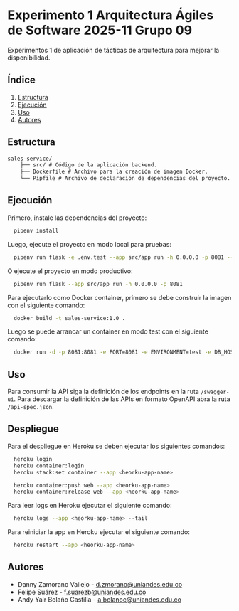 # Experimento 1 Arquitectura Ágiles de Software 2025-11 Grupo 09

Experimentos 1 de aplicación de tácticas de arquitectura para mejorar la disponibilidad.

## Índice

1. [Estructura](#estructura)
2. [Ejecución](#ejecución)
3. [Uso](#uso)
4. [Autores](#autores)

## Estructura

```txt
sales-service/
    ├── src/ # Código de la aplicación backend.
    ├── Dockerfile # Archivo para la creación de imagen Docker.
    └── Pipfile # Archivo de declaración de dependencias del proyecto.
```

## Ejecución

Primero, instale las dependencias del proyecto:

```bash
  pipenv install
```

Luego, ejecute el proyecto en modo local para pruebas:

```bash
  pipenv run flask -e .env.test --app src/app run -h 0.0.0.0 -p 8081 --debug
```

O ejecute el proyecto en modo productivo:

```bash
  pipenv run flask --app src/app run -h 0.0.0.0 -p 8081
```

Para ejecutarlo como Docker container, primero se debe construir la imagen con el siguiente comando:

```bash
  docker build -t sales-service:1.0 .
```

Luego se puede arrancar un container en modo test con el siguiente comando:

```bash
  docker run -d -p 8081:8081 -e PORT=8081 -e ENVIRONMENT=test -e DB_HOST=memory sales-service:1.0
```

## Uso

Para consumir la API siga la definición de los endpoints en la ruta `/swagger-ui`. Para descargar la definición de las APIs en formato OpenAPI abra la ruta `/api-spec.json`.

## Despliegue

Para el despliegue en Heroku se deben ejecutar los siguientes comandos:

```bash
  heroku login
  heroku container:login
  heroku stack:set container --app <heorku-app-name>

  heroku container:push web --app <heorku-app-name>
  heroku container:release web --app <heorku-app-name>
```

Para leer logs en Heroku ejecutar el siguiente comando:

```bash
  heroku logs --app <heorku-app-name> --tail
```

Para reiniciar la app en Heroku ejecutar el siguiente comando:

```bash
  heroku restart --app <heorku-app-name>
```

## Autores

- Danny Zamorano Vallejo - d.zmorano@uniandes.edu.co
- Felipe Suárez - f.suarezb@uniandes.edu.co
- Andy Yair Bolaño Castilla - a.bolanoc@uniandes.edu.co
